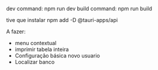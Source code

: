 dev command: npm run dev
build command: npm run build

tive que instalar
npm add -D @tauri-apps/api

A fazer:
- menu contextual
- imprimir tabela inteira
- Configuração básica novo usuario
- Localizar banco

